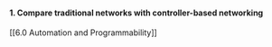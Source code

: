 #### 1. Compare traditional networks with controller-based networking
[[6.0 Automation and Programmability]]